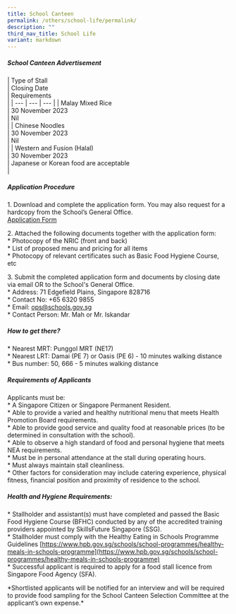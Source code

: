 ```yaml
---
title: School Canteen
permalink: /others/school-life/permalink/
description: ""
third_nav_title: School Life
variant: markdown
---
```

##### **School Canteen Advertisement**

| Type of Stall  
 | Closing Date  
 | Requirements  
 |
| --- | --- | --- |
| Malay Mixed Rice  
 | 30 November 2023  
 | Nil  
 |
| Chinese Noodles  
 | 30 November 2023  
 | Nil  
 |
| Western and Fusion (Halal)  
 | 30 November 2023  
 | Japanese or Korean food are acceptable  
 |

##### **Application Procedure**

1\. Download and complete the application form. You may also request for a hardcopy from the School’s General Office.  
[Application Form](https://cms.isomer.gov.sg/files/canteen%20application%20form.pdf)

2\. Attached the following documents together with the application form:  
\* Photocopy of the NRIC (front and back)  
\* List of proposed menu and pricing for all items  
\* Photocopy of relevant certificates such as Basic Food Hygiene Course, etc  

3\. Submit the completed application form and documents by closing date via email OR to the School's General Office.  
\* Address: 71 Edgefield Plains, Singapore 828716  
\* Contact No: +65 6320 9855  
\* Email: [ops@schools.gov.sg](mailto:ops@schools.gov.sg)  
\* Contact Person: Mr. Mah or Mr. Iskandar  

##### **How to get there?**

\* Nearest MRT: Punggol MRT (NE17)  
\* Nearest LRT: Damai (PE 7) or Oasis (PE 6) - 10 minutes walking distance  
\* Bus number: 50, 666 - 5 minutes walking distance  

##### **Requirements of Applicants**

Applicants must be:  
\* A Singapore Citizen or Singapore Permanent Resident.  
\* Able to provide a varied and healthy nutritional menu that meets Health Promotion Board requirements.  
\* Able to provide good service and quality food at reasonable prices (to be determined in consultation with the school).  
\* Able to observe a high standard of food and personal hygiene that meets NEA requirements.  
\* Must be in personal attendance at the stall during operating hours.  
\* Must always maintain stall cleanliness.   
\* Other factors for consideration may include catering experience, physical fitness, financial position and proximity of residence to the school.  

##### **Health and Hygiene Requirements:**

\* Stallholder and assistant(s) must have completed and passed the Basic Food Hygiene Course (BFHC) conducted by any of the accredited training providers appointed by SkillsFuture Singapore (SSG).   
\* Stallholder must comply with the Healthy Eating in Schools Programme Guidelines [https://www.hpb.gov.sg/schools/school-programmes/healthy-meals-in-schools-programme](https://www.hpb.gov.sg/schools/school-programmes/healthy-meals-in-schools-programme)  
\* Successful applicant is required to apply for a food stall licence from Singapore Food Agency (SFA).

\*Shortlisted applicants will be notified for an interview and will be required to provide food sampling for the School Canteen Selection Committee at the applicant’s own expense.\*